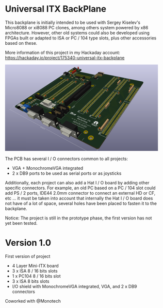 # Universal ITX BackPlane

This backplane is initially intended to be used with Sergey Kiselev's Micro8088 or xi8088 PC clones, among others system powered by x86 architecture. However, other old systems could also be developed using FPGAs built or adapted to ISA or PC / 104 type slots, plus other accessories based on these.

More information of this project in my Hackaday account: https://hackaday.io/project/175340-universal-itx-backplane

![alt text](Universal-ITX-Backplane.png "Jumpers")

The PCB has several I / O connectors common to all projects:

* VGA + MonochromeVGA integrated
* 2 x DB9 ports to be used as serial ports or as joysticks

Additionally, each project can also add a Hat I / O board by adding other specific connectors. For example, an old PC based on a PC / 104 slot could add PS / 2 ports, IDE44 2.0mm connector to connect an external HD or CF, etc ... it must be taken into account that internally the Hat I / O board does not have of a lot of space, several holes have been placed to fasten it to the backplane.

Notice: The project is still in the prototype phase, the first version has not yet been tested.

# Version 1.0

First version of project

* 4 Layer Mini-ITX board
* 3 x ISA 8 / 16 bits slots
* 1 x PC104 8 / 16 bits slot
* 3 x ISA 8 bits slots
* I/O shield with MonochromeVGA integrated, VGA, and 2 x DB9 connectors

Coworked with @Monotech
